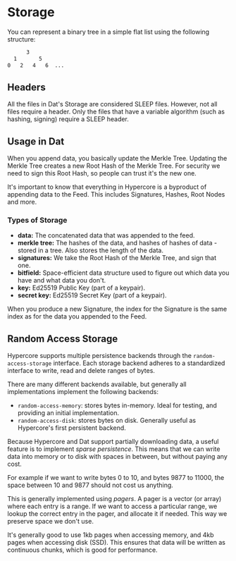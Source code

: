 # Storage
You can represent a binary tree in a simple flat list using the following
structure:

```txt
      3
  1       5
0   2   4   6  ...
```

## Headers
All the files in Dat's Storage are considered SLEEP files. However, not all
files require a header. Only the files that have a variable algorithm (such as
hashing, signing) require a SLEEP header.

## Usage in Dat
When you append data, you basically update the Merkle Tree. Updating the Merkle
Tree creates a new Root Hash of the Merkle Tree. For security we need to sign
this Root Hash, so people can trust it's the new one.

It's important to know that everything in Hypercore is a byproduct of appending
data to the Feed. This includes Signatures, Hashes, Root Nodes and more.

### Types of Storage
- __data:__ The concatenated data that was appended to the feed.
- __merkle tree:__ The hashes of the data, and hashes of hashes of data - stored
  in a tree. Also stores the length of the data.
- __signatures:__ We take the Root Hash of the Merkle Tree, and sign that one.
- __bitfield:__ Space-efficient data structure used to figure out which data you
  have and what data you don't.
- __key:__ Ed25519 Public Key (part of a keypair).
- __secret key:__ Ed25519 Secret Key (part of a keypair).

When you produce a new Signature, the index for the Signature is the same index
as for the data you appended to the Feed.

## Random Access Storage
Hypercore supports multiple persistence backends through the
`random-access-storage` interface. Each storage backend adheres to a
standardized interface to write, read and delete ranges of bytes.

There are many different backends available, but generally all implementations
implement the following backends:

- `random-access-memory`: stores bytes in-memory. Ideal for testing, and
  providing an initial implementation.
- `random-access-disk`: stores bytes on disk. Generally useful as Hypercore's
  first persistent backend.

Because Hypercore and Dat support partially downloading data, a useful feature
is to implement _sparse persistence_. This means that we can write data into
memory or to disk with spaces in between, but without paying any cost.

For example if we want to write bytes 0 to 10, and bytes 9877 to 11000, the
space between 10 and 9877 should not cost us anything.

This is generally implemented using _pagers_. A pager is a vector (or array)
where each entry is a range. If we want to access a particular range, we lookup
the correct entry in the pager, and allocate it if needed. This way we preserve
space we don't use.

It's generally good to use 1kb pages when accessing memory, and 4kb pages when
accessing disk (SSD). This ensures that data will be written as continuous
chunks, which is good for performance.
